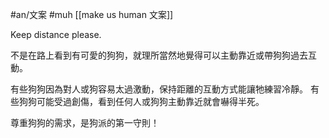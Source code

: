 #an/文案  #muh
[[make us human 文案]]

Keep distance please.

不是在路上看到有可愛的狗狗，就理所當然地覺得可以主動靠近或帶狗狗過去互動。

有些狗狗因為對人或狗容易太過激動，保持距離的互動方式能讓牠練習冷靜。
有些狗狗可能受過創傷，看到任何人或狗狗主動靠近就會嚇得半死。

尊重狗狗的需求，是狗派的第一守則！

